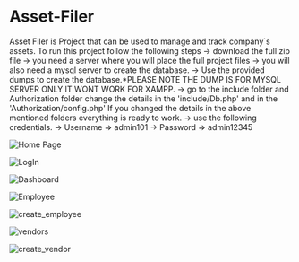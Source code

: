 # Asset-Filer
Asset Filer is Project that can be used to manage and track company`s assets.
To run this project follow the following steps
-> download the full zip file
-> you need a server where you will place the full project files
-> you will also need a mysql server to create the database.
-> Use the provided dumps to create the database.*PLEASE NOTE THE DUMP IS FOR MYSQL SERVER ONLY IT WONT WORK FOR XAMPP.
-> go to the include folder and Authorization folder change the details in the 'include/Db.php' and in the 'Authorization/config.php'
If you changed the details in the above mentioned folders everything is ready to work.
-> use the following credentials.
-> Username => admin101
-> Password => admin12345


![Home Page](https://github.com/KgaugeloEliasMatlou/Asset-Filer/assets/106955892/8ddcf270-bab4-4d87-8fdf-f9b0c5fe0d59)


![LogIn](https://github.com/KgaugeloEliasMatlou/Asset-Filer/assets/106955892/5f97a13d-6901-4abd-a2b9-b219ae8643f4)


![Dashboard](https://github.com/KgaugeloEliasMatlou/Asset-Filer/assets/106955892/af62c000-f545-4d1f-9bb0-7381a1186a55)


![Employee](https://github.com/KgaugeloEliasMatlou/Asset-Filer/assets/106955892/2d9824f0-2247-4dab-8773-677afddebbcf)


![create_employee](https://github.com/KgaugeloEliasMatlou/Asset-Filer/assets/106955892/86cdf613-e63e-49d6-94b1-2bd17b77de1b)


![vendors](https://github.com/KgaugeloEliasMatlou/Asset-Filer/assets/106955892/bc1b8f71-aa6a-461c-81ba-1e27f907b1af)


![create_vendor](https://github.com/KgaugeloEliasMatlou/Asset-Filer/assets/106955892/4c789331-9253-4360-b21b-f1aebf5f49a9)




